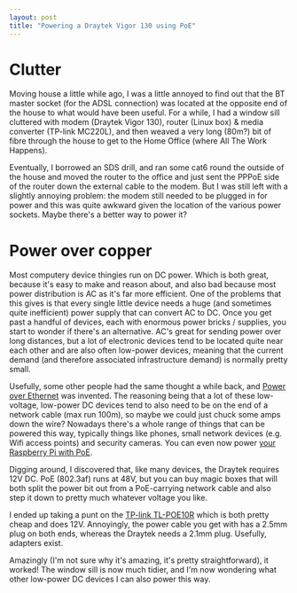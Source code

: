 ```yaml
---
layout: post
title: "Powering a Draytek Vigor 130 using PoE"
---
```


# Clutter

Moving house a little while ago, I was a little annoyed to find out that the BT master socket (for the ADSL connection) was located at the opposite end of the house to what would have been useful. For a while, I had a window sill cluttered with modem (Draytek Vigor 130), router (Linux box) & media converter (TP-link MC220L), and then weaved a very long (80m?) bit of fibre through the house to get to the Home Office (where All The Work Happens).

Eventually, I borrowed an SDS drill, and ran some cat6 round the outside of the house and moved the router to the office and just sent the PPPoE side of the router down the external cable to the modem. But I was still left with a slightly annoying problem: the modem still needed to be plugged in for power and this was quite awkward given the location of the various power sockets. Maybe there's a better way to power it?

# Power over copper

Most computery device thingies run on DC power. Which is both great, because it's easy to make and reason about, and also bad because most power distribution is AC as it's far more efficient. One of the problems that this gives is that every single little device needs a huge (and sometimes quite inefficient) power supply that can convert AC to DC. Once you get past a handful of devices, each with enormous power bricks / supplies, you start to wonder if there's an alternative. AC's great for sending power over long distances, but a lot of electronic devices tend to be located quite near each other and are also often low-power devices, meaning that the current demand (and therefore associated infrastructure demand) is normally pretty small.
  
Usefully, some other people had the same thought a while back, and [Power over Ethernet](https://en.wikipedia.org/wiki/Power_over_Ethernet) was invented. The reasoning being that a lot of these low-voltage, low-power DC devices tend to also need to be on the end of a network cable (max run 100m), so maybe we could just chuck some amps down the wire? Nowadays there's a whole range of things that can be powered this way, typically things like phones, small network devices (e.g. Wifi access points) and security cameras. You can even now power [your Raspberry Pi with PoE](https://www.raspberrypi.org/blog/introducing-power-over-ethernet-poe-hat/).

Digging around, I discovered that, like many devices, the Draytek requires 12V DC. PoE (802.3af) runs at 48V, but you can buy magic boxes that will both split the power bit out from a PoE-carrying network cable and also step it down to pretty much whatever voltage you like.

I ended up taking a punt on the [TP-link TL-POE10R](https://www.tp-link.com/uk/business-networking/accessory/tl-poe10r/) which is both pretty cheap and does 12V. Annoyingly, the power cable you get with has a 2.5mm plug on both ends, whereas the Draytek needs a 2.1mm plug. Usefully, adapters exist.

Amazingly (I'm not sure why it's amazing, it's pretty straightforward), it worked! The window sill is now much tidier, and I'm now wondering what other low-power DC devices I can also power this way.


 